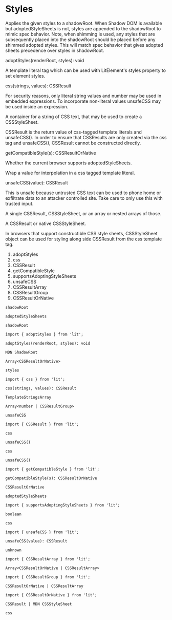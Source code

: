 # Styles

Applies the given styles to a shadowRoot. When Shadow DOM is available but adoptedStyleSheets is not, styles are appended to the shadowRoot to mimic spec behavior. Note, when shimming is used, any styles that are subsequently placed into the shadowRoot should be placed before any shimmed adopted styles. This will match spec behavior that gives adopted sheets precedence over styles in shadowRoot.

adoptStyles(renderRoot, styles): void

A template literal tag which can be used with LitElement's styles property to set element styles.

css(strings, values): CSSResult

For security reasons, only literal string values and number may be used in embedded expressions. To incorporate non-literal values unsafeCSS may be used inside an expression.

A container for a string of CSS text, that may be used to create a CSSStyleSheet.

CSSResult is the return value of css-tagged template literals and unsafeCSS(). In order to ensure that CSSResults are only created via the css tag and unsafeCSS(), CSSResult cannot be constructed directly.

getCompatibleStyle(s): CSSResultOrNative

Whether the current browser supports adoptedStyleSheets.

Wrap a value for interpolation in a css tagged template literal.

unsafeCSS(value): CSSResult

This is unsafe because untrusted CSS text can be used to phone home or exfiltrate data to an attacker controlled site. Take care to only use this with trusted input.

A single CSSResult, CSSStyleSheet, or an array or nested arrays of those.

A CSSResult or native CSSStyleSheet.

In browsers that support constructible CSS style sheets, CSSStyleSheet object can be used for styling along side CSSResult from the css template tag.


1. adoptStyles
2. css
3. CSSResult
4. getCompatibleStyle
5. supportsAdoptingStyleSheets
6. unsafeCSS
7. CSSResultArray
8. CSSResultGroup
9. CSSResultOrNative

```
shadowRoot
```

```
adoptedStyleSheets
```

```
shadowRoot
```

```
import { adoptStyles } from 'lit';
```

```
adoptStyles(renderRoot, styles): void
```

```
MDN ShadowRoot
```

```
Array<CSSResultOrNative>
```

```
styles
```

```
import { css } from 'lit';
```

```
css(strings, values): CSSResult
```

```
TemplateStringsArray
```

```
Array<number | CSSResultGroup>
```

```
unsafeCSS
```

```
import { CSSResult } from 'lit';
```

```
css
```

```
unsafeCSS()
```

```
css
```

```
unsafeCSS()
```

```
import { getCompatibleStyle } from 'lit';
```

```
getCompatibleStyle(s): CSSResultOrNative
```

```
CSSResultOrNative
```

```
adoptedStyleSheets
```

```
import { supportsAdoptingStyleSheets } from 'lit';
```

```
boolean
```

```
css
```

```
import { unsafeCSS } from 'lit';
```

```
unsafeCSS(value): CSSResult
```

```
unknown
```

```
import { CSSResultArray } from 'lit';
```

```
Array<CSSResultOrNative | CSSResultArray>
```

```
import { CSSResultGroup } from 'lit';
```

```
CSSResultOrNative | CSSResultArray
```

```
import { CSSResultOrNative } from 'lit';
```

```
CSSResult | MDN CSSStyleSheet
```

```
css
```

